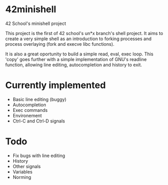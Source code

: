 # 42minishell
42 School's minishell project

This project is the first of 42 school's un\*x branch's shell project.
It aims to create a very simple shell as an introduction to forking processes
and process overlaying (fork and execve libc functions).

It is also a great oportunity to build a simple read, eval, exec loop.
This 'copy' goes further with a simple implementation of GNU's readline function,
allowing line editing, autocompletion and history to exit.

# Currently implemented

- Basic line editing (buggy)
- Autocompletion
- Exec commands
- Environement
- Ctrl-C and Ctrl-D signals

# Todo

- Fix bugs with line editing
- History
- Other signals
- Variables
- Norming
